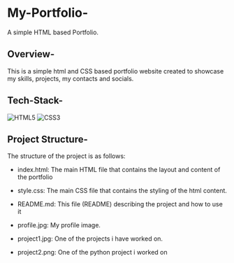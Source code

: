 # My-Portfolio-
A simple HTML based Portfolio.

## Overview-
This is a simple html and CSS based portfolio website created to showcase my skills, projects, my contacts and socials.

## Tech-Stack-

<div align="left">
<img alt="HTML5" src="https://img.shields.io/badge/html5-%23E34F26.svg?style=for-the-badge&logo=html5&logoColor=white"/>
<img alt="CSS3" src="https://img.shields.io/badge/css3-%231572B6.svg?style=for-the-badge&logo=css3&logoColor=white"/>
</div>

## Project Structure-

The structure of the project is as follows:


- index.html: The main HTML file that contains the layout and content of the portfolio

- style.css: The main CSS file that contains the styling of the html content.

- README.md: This file (README) describing the project and how to use it

- profile.jpg: My profile image.

- project1.jpg: One of the projects i have worked on.

- project2.png: One of the python project i worked on
